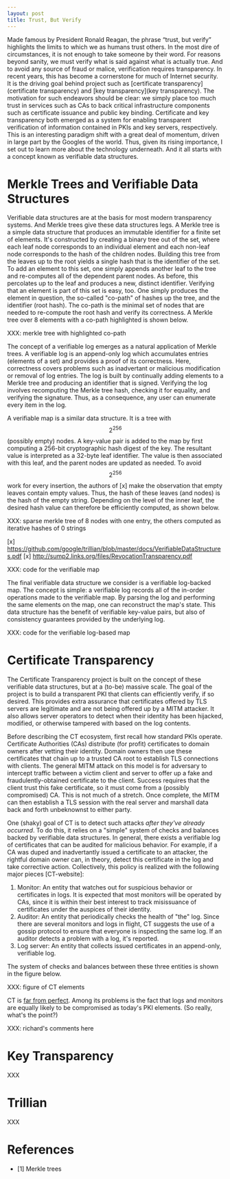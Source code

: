 ```yaml
---
layout: post
title: Trust, But Verify
---
```


Made famous by President Ronald Reagan, the phrase “trust, but verify” highlights the limits to which we as humans trust others. In the most dire of circumstances, it is not enough to take someone by their word. For reasons beyond sanity, we must verify what is said against what is actually true. And to avoid any source of fraud or malice, verification requires transparency. In recent years, this has become a cornerstone for much of Internet security. It is the driving goal behind project such as [certificate transparency](certificate transparency) and [key transparency](key transparency). The motivation for such endeavors should be clear: we simply place too much trust in services such as CAs to back critical infrastructure components such as certificate issuance and public key binding. Certificate and key transparency both emerged as a system for enabling transparent verification of information contained in PKIs and key servers, respectively. This is an interesting paradigm shift with a great deal of momentum, driven in large part by the Googles of the world. Thus, given its rising importance, I set out to learn more about the technology underneath. And it all starts with a concept known as verifiable data structures.

# Merkle Trees and Verifiable Data Structures

Verifiable data structures are at the basis for most modern transparency systems. 
And Merkle trees give these data structures legs. A Merkle tree is a simple data
structure that produces an immutable identifier for a finite set of elements. It's 
constructed by creating a binary tree out of the set, where each leaf node corresponds
to an individual element and each non-leaf node corresponds to the hash of the children
nodes. Building this tree from the leaves up to the root yields a single hash that is
the identifier of the set. To add an element to this set, one simply appends another
leaf to the tree and re-computes all of the dependent parent nodes. As before, this percolates
up to the leaf and produces a new, distinct identifier. Verifying that an element is
part of this set is easy, too. One simply produces the element in question, the 
so-called "co-path" of hashes up the tree, and the identifier (root hash). The co-path 
is the minimal set of nodes that are needed to re-compute the root hash and verify its
correctness. A Merkle tree over 8 elements with a co-path highlighted is shown below.

XXX: merkle tree with highlighted co-path

The concept of a verifiable log emerges as a natural application of Merkle trees. 
A verifiable log is an append-only log which accumulates entries (elements of a set)
and provides a proof of its correctness. Here, correctness covers problems such as
inadvertant or malicious modification or removal of log entries. The log is built by
continually adding elements to a Merkle tree and producing an identifier that is
signed. Verifying the log involves recomputing the Merkle tree hash, checking it for
equality, and verifying the signature. Thus, as a consequence, any user can enumerate
every item in the log.

A verifiable map is a similar data structure. It is a tree with $$2^{256}$$ (possibly empty) 
nodes. A key-value pair is added to the map by first computing a 256-bit cryptographic
hash digest of the key. The resultant value is interpreted as a 32-byte leaf identifier. 
The value is then associated with this leaf, and the parent nodes are updated as needed.
To avoid $$2^{256}$$ work for every insertion, the authors of [x] make the observation 
that empty leaves contain empty values. Thus, the hash of these leaves (and nodes) is
the hash of the empty string. Depending on the level of the inner leaf, the desired hash
value can therefore be efficiently computed, as shown below.

XXX: sparse merkle tree of 8 nodes with one entry, the others computed as iterative hashes of 0 strings

[x] https://github.com/google/trillian/blob/master/docs/VerifiableDataStructures.pdf
[x] http://sump2.links.org/files/RevocationTransparency.pdf

XXX: code for the verifiable map

The final verifiable data structure we consider is a verifiable log-backed map. The concept
is simple: a verifiable log records all of the in-order operations made to the verifiable map.
By parsing the log and performing the same elements on the map, one can reconstruct the map's
state. This data structure has the benefit of verifiable key-value pairs, but also of consistency
guarantees provided by the underlying log.

XXX: code for the verifiable log-based map

# Certificate Transparency

The Certificate Transparency project is built on the concept of these verifiable data structures, but
at a (to-be) massive scale. The goal of the project is to build a transparent PKI that clients
can efficiently verify, if so desired. This provides extra assurance that certificates offered by TLS
servers are legitimate and are not being offered up by a MITM attacker. 
It also allows server operators to detect when their identity has been
hijacked, modified, or otherwise tampered with based on the log contents. 

Before describing the CT ecosystem, first recall how standard PKIs operate. Certificate Authorities (CAs)
distribute (for profit) certificates to domain owners after vetting their identity. Domain owners then use
these certificates that chain up to a trusted CA root to establish TLS connections with clients. The general
MITM attack on this model is for adversary to intercept traffic between a victim client and server to offer
up a fake and fraudulently-obtained certificate to the client. Success requires that the client trust this
fake certificate, so it must come from a (possibly compromised) CA. This is not much of a stretch. Once complete,
the MITM can then establish a TLS session with the real server and marshall data back and forth unbeknownst to
either party. 

One (shaky) goal of CT is to detect such attacks *after they've already occurred*. To do this, it relies on a "simple"
system of checks and balances backed by verifiable data structures. In general, there exists a verifiable log
of certificates that can be audited for malicious behavior. For example, if a CA was duped and inadvertantly issued
a certificate to an attacker, the rightful domain owner can, in theory, detect this certificate in the log and take
corrective action. Collectively, this policy is realized with the following major pieces [CT-website]:

1. Monitor: An entity that watches out for suspicious behavior or certificates in logs. It is expected that most monitors will be operated by CAs, since it is within their best interest to track misissuance of certificates under the auspices of their identity.
2. Auditor: An entity that periodically checks the health of "the" log. Since there are several monitors and logs in flight, CT suggests the use of a gossip protocol to ensure that everyone is inspecting the same log. If an auditor detects a problem with a log, it's reported. 
3. Log server: An entity that collects issued certificates in an append-only, verifiable log. 

The system of checks and balances between these three entities is shown in the figure below.

XXX: figure of CT elements

CT is [far from perfect](https://mailarchive.ietf.org/arch/msg/trans/gO_DFW3v9FmBCOek_hifZ6KL368). 
Among its problems is the fact that logs and monitors are equally likely to
be compromised as today's PKI elements. (So really, what's the point?)

XXX: richard's comments here

# Key Transparency

XXX

# Trillian

XXX

# References

- [1] Merkle trees
